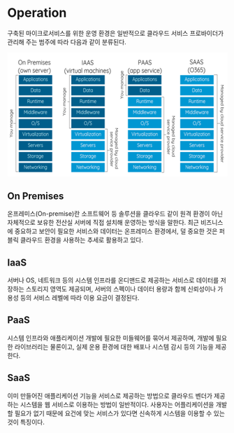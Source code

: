 # Operation

구축된 마이크로서비스를 위한 운영 환경은 일반적으로 클라우드 서비스 프로바이더가 관리해 주는 범주에 따라 다음과 같이 분류된다.

![](/img/03_Bizdevops/07/index/image95.png)

## **On Premises**

온프레미스(On-premise)란 소프트웨어 등 솔루션을 클라우드 같이 원격 환경이 아닌 자체적으로 보유한 전산실 서버에
 직접 설치해 운영하는 방식을 말한다. 최근 비즈니스에 중요하고 보안이 필요한 서비스와 데이터는 온프레미스 환경에서, 
 덜 중요한 것은 퍼블릭 클라우드 환경을 사용하는 추세로 활용하고 있다.

## **IaaS**

서버나 OS, 네트워크 등의 시스템 인프라를 온디맨드로 제공하는 서비스로 데이터를 저장하는 스토리지 영역도 제공되며, 
서버의 스펙이나 데이터 용량과 함께 신뢰성이나 가용성 등의 서비스 레벨에 따라 이용 요금이 결정된다.

## **PaaS**

시스템 인프라와 애플리케이션 개발에 필요한 미들웨어를 묶어서 제공하며, 개발에 필요한 라이브러리는 물론이고, 
실제 운용 환경에 대한 배포나 시스템 감시 등의 기능을 제공한다.

## **SaaS**

이미 만들어진 애플리케이션 기능을 서비스로 제공하는 방법으로 클라우드 벤더가 제공하는 시스템을 웹 서비스로 
이용하는 방법이 일반적이다. 사용자는 어플리케이션을 개발할 필요가 없기 때문에 요건에 맞는 서비스가 있다면 신속하게
시스템을 이용할 수 있는 것이 특징이다.
